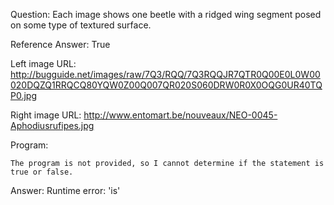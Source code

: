 Question: Each image shows one beetle with a ridged wing segment posed on some type of textured surface.

Reference Answer: True

Left image URL: http://bugguide.net/images/raw/7Q3/RQQ/7Q3RQQJR7QTR0Q00E0L0W00020DQZQ1RRQCQ80YQW0Z00Q007QR020S060DRW0R0X0OQG0UR40TQP0.jpg

Right image URL: http://www.entomart.be/nouveaux/NEO-0045-Aphodiusrufipes.jpg

Program:

```
The program is not provided, so I cannot determine if the statement is true or false.
```
Answer: Runtime error: 'is'

